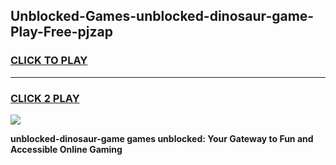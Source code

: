 
## Unblocked-Games-unblocked-dinosaur-game-Play-Free-pjzap
<h3>
<a href="https://premium76.site?title=unblocked-dinosaur-game&ref=17A">CLICK TO PLAY</a></h3>
<hr>

<h3>
<a href="https://premium76.site?title=unblocked-dinosaur-game&ref=17A">CLICK 2 PLAY</a>
  
</h3>

<a href="https://premium76.site?title=unblocked-dinosaur-game&ref=17A"><img src="https://clearcache.store/games.png"></a>


**unblocked-dinosaur-game games unblocked: Your Gateway to Fun and Accessible Online Gaming**
